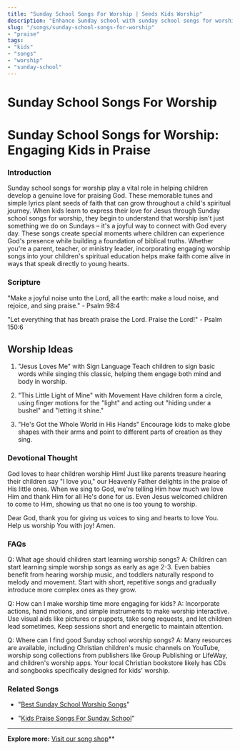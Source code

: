 ```yaml
---
title: "Sunday School Songs For Worship | Seeds Kids Worship"
description: "Enhance Sunday school with sunday school songs for worship that teach faith through music. Educational worship resources for children."
slug: "/songs/sunday-school-songs-for-worship"
- "praise"
tags:
- "kids"
- "songs"
- "worship"
- "sunday-school"
---
```


# Sunday School Songs For Worship

# Sunday School Songs for Worship: Engaging Kids in Praise

### Introduction
Sunday school songs for worship play a vital role in helping children develop a genuine love for praising God. These memorable tunes and simple lyrics plant seeds of faith that can grow throughout a child's spiritual journey. When kids learn to express their love for Jesus through Sunday school songs for worship, they begin to understand that worship isn't just something we do on Sundays – it's a joyful way to connect with God every day. These songs create special moments where children can experience God's presence while building a foundation of biblical truths. Whether you're a parent, teacher, or ministry leader, incorporating engaging worship songs into your children's spiritual education helps make faith come alive in ways that speak directly to young hearts.

### Scripture
"Make a joyful noise unto the Lord, all the earth: make a loud noise, and rejoice, and sing praise." - Psalm 98:4

"Let everything that has breath praise the Lord. Praise the Lord!" - Psalm 150:6

## Worship Ideas
1. "Jesus Loves Me" with Sign Language
Teach children to sign basic words while singing this classic, helping them engage both mind and body in worship.

2. "This Little Light of Mine" with Movement
Have children form a circle, using finger motions for the "light" and acting out "hiding under a bushel" and "letting it shine."

3. "He's Got the Whole World in His Hands"
Encourage kids to make globe shapes with their arms and point to different parts of creation as they sing.

### Devotional Thought
God loves to hear children worship Him! Just like parents treasure hearing their children say "I love you," our Heavenly Father delights in the praise of His little ones. When we sing to God, we're telling Him how much we love Him and thank Him for all He's done for us. Even Jesus welcomed children to come to Him, showing us that no one is too young to worship.

Dear God, thank you for giving us voices to sing and hearts to love You. Help us worship You with joy! Amen.

### FAQs
Q: What age should children start learning worship songs?
A: Children can start learning simple worship songs as early as age 2-3. Even babies benefit from hearing worship music, and toddlers naturally respond to melody and movement. Start with short, repetitive songs and gradually introduce more complex ones as they grow.

Q: How can I make worship time more engaging for kids?
A: Incorporate actions, hand motions, and simple instruments to make worship interactive. Use visual aids like pictures or puppets, take song requests, and let children lead sometimes. Keep sessions short and energetic to maintain attention.

Q: Where can I find good Sunday school worship songs?
A: Many resources are available, including Christian children's music channels on YouTube, worship song collections from publishers like Group Publishing or LifeWay, and children's worship apps. Your local Christian bookstore likely has CDs and songbooks specifically designed for kids' worship.

### Related Songs

- "[Best Sunday School Worship Songs](/songs/best-sunday-school-worship-songs/)"

- "[Kids Praise Songs For Sunday School](/songs/kids-praise-songs-for-sunday-school/)"

---

**Explore more:** [Visit our song shop](https://seedskidsworship.com/shop)**

<!-- Schema Markup -->
<script type="application/ld+json">
{
  "@context": "https://schema.org",
  "@type": "MusicRecording",
  "name": "Sunday School Songs For Worship",
  "byArtist": {
    "@type": "MusicGroup",
    "name": "Seeds Kids Worship"
  },
  "isFamilyFriendly": true,
  "url": "https://seedskidsworship.com/songs/sunday-school-songs-for-worship/"
}
</script>